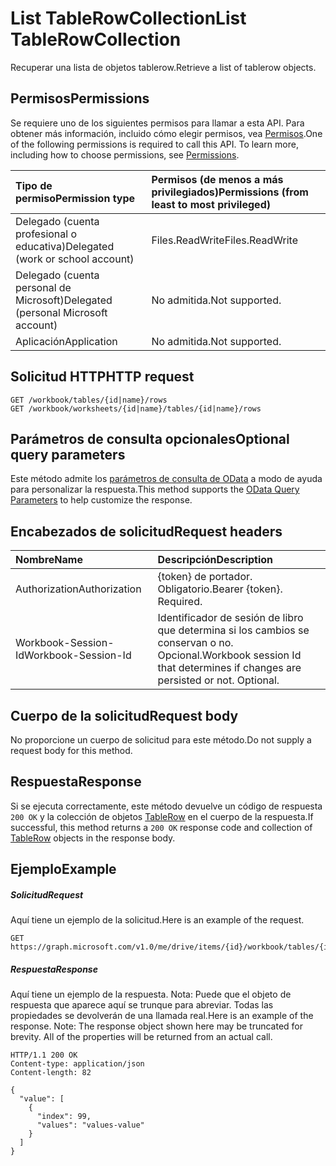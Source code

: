 # <a name="list-tablerowcollection"></a><span data-ttu-id="d3459-101">List TableRowCollection</span><span class="sxs-lookup"><span data-stu-id="d3459-101">List TableRowCollection</span></span>

<span data-ttu-id="d3459-102">Recuperar una lista de objetos tablerow.</span><span class="sxs-lookup"><span data-stu-id="d3459-102">Retrieve a list of tablerow objects.</span></span>
## <a name="permissions"></a><span data-ttu-id="d3459-103">Permisos</span><span class="sxs-lookup"><span data-stu-id="d3459-103">Permissions</span></span>
<span data-ttu-id="d3459-p101">Se requiere uno de los siguientes permisos para llamar a esta API. Para obtener más información, incluido cómo elegir permisos, vea [Permisos](../../../concepts/permissions_reference.md).</span><span class="sxs-lookup"><span data-stu-id="d3459-p101">One of the following permissions is required to call this API. To learn more, including how to choose permissions, see [Permissions](../../../concepts/permissions_reference.md).</span></span>

|<span data-ttu-id="d3459-106">Tipo de permiso</span><span class="sxs-lookup"><span data-stu-id="d3459-106">Permission type</span></span>      | <span data-ttu-id="d3459-107">Permisos (de menos a más privilegiados)</span><span class="sxs-lookup"><span data-stu-id="d3459-107">Permissions (from least to most privileged)</span></span>              |
|:--------------------|:---------------------------------------------------------|
|<span data-ttu-id="d3459-108">Delegado (cuenta profesional o educativa)</span><span class="sxs-lookup"><span data-stu-id="d3459-108">Delegated (work or school account)</span></span> | <span data-ttu-id="d3459-109">Files.ReadWrite</span><span class="sxs-lookup"><span data-stu-id="d3459-109">Files.ReadWrite</span></span>    |
|<span data-ttu-id="d3459-110">Delegado (cuenta personal de Microsoft)</span><span class="sxs-lookup"><span data-stu-id="d3459-110">Delegated (personal Microsoft account)</span></span> | <span data-ttu-id="d3459-111">No admitida.</span><span class="sxs-lookup"><span data-stu-id="d3459-111">Not supported.</span></span>    |
|<span data-ttu-id="d3459-112">Aplicación</span><span class="sxs-lookup"><span data-stu-id="d3459-112">Application</span></span> | <span data-ttu-id="d3459-113">No admitida.</span><span class="sxs-lookup"><span data-stu-id="d3459-113">Not supported.</span></span> |

## <a name="http-request"></a><span data-ttu-id="d3459-114">Solicitud HTTP</span><span class="sxs-lookup"><span data-stu-id="d3459-114">HTTP request</span></span>
<!-- { "blockType": "ignored" } -->
```http
GET /workbook/tables/{id|name}/rows
GET /workbook/worksheets/{id|name}/tables/{id|name}/rows
```
## <a name="optional-query-parameters"></a><span data-ttu-id="d3459-115">Parámetros de consulta opcionales</span><span class="sxs-lookup"><span data-stu-id="d3459-115">Optional query parameters</span></span>
<span data-ttu-id="d3459-116">Este método admite los [parámetros de consulta de OData](http://developer.microsoft.com/en-us/graph/docs/overview/query_parameters) a modo de ayuda para personalizar la respuesta.</span><span class="sxs-lookup"><span data-stu-id="d3459-116">This method supports the [OData Query Parameters](http://developer.microsoft.com/en-us/graph/docs/overview/query_parameters) to help customize the response.</span></span>

## <a name="request-headers"></a><span data-ttu-id="d3459-117">Encabezados de solicitud</span><span class="sxs-lookup"><span data-stu-id="d3459-117">Request headers</span></span>
| <span data-ttu-id="d3459-118">Nombre</span><span class="sxs-lookup"><span data-stu-id="d3459-118">Name</span></span>      |<span data-ttu-id="d3459-119">Descripción</span><span class="sxs-lookup"><span data-stu-id="d3459-119">Description</span></span>|
|:----------|:----------|
| <span data-ttu-id="d3459-120">Authorization</span><span class="sxs-lookup"><span data-stu-id="d3459-120">Authorization</span></span>  | <span data-ttu-id="d3459-p102">{token} de portador. Obligatorio.</span><span class="sxs-lookup"><span data-stu-id="d3459-p102">Bearer {token}. Required.</span></span> |
| <span data-ttu-id="d3459-123">Workbook-Session-Id</span><span class="sxs-lookup"><span data-stu-id="d3459-123">Workbook-Session-Id</span></span>  | <span data-ttu-id="d3459-p103">Identificador de sesión de libro que determina si los cambios se conservan o no. Opcional.</span><span class="sxs-lookup"><span data-stu-id="d3459-p103">Workbook session Id that determines if changes are persisted or not. Optional.</span></span>|

## <a name="request-body"></a><span data-ttu-id="d3459-126">Cuerpo de la solicitud</span><span class="sxs-lookup"><span data-stu-id="d3459-126">Request body</span></span>
<span data-ttu-id="d3459-127">No proporcione un cuerpo de solicitud para este método.</span><span class="sxs-lookup"><span data-stu-id="d3459-127">Do not supply a request body for this method.</span></span>

## <a name="response"></a><span data-ttu-id="d3459-128">Respuesta</span><span class="sxs-lookup"><span data-stu-id="d3459-128">Response</span></span>

<span data-ttu-id="d3459-129">Si se ejecuta correctamente, este método devuelve un código de respuesta `200 OK` y la colección de objetos [TableRow](../resources/tablerow.md) en el cuerpo de la respuesta.</span><span class="sxs-lookup"><span data-stu-id="d3459-129">If successful, this method returns a `200 OK` response code and collection of [TableRow](../resources/tablerow.md) objects in the response body.</span></span>
## <a name="example"></a><span data-ttu-id="d3459-130">Ejemplo</span><span class="sxs-lookup"><span data-stu-id="d3459-130">Example</span></span>
##### <a name="request"></a><span data-ttu-id="d3459-131">Solicitud</span><span class="sxs-lookup"><span data-stu-id="d3459-131">Request</span></span>
<span data-ttu-id="d3459-132">Aquí tiene un ejemplo de la solicitud.</span><span class="sxs-lookup"><span data-stu-id="d3459-132">Here is an example of the request.</span></span>
<!-- {
  "blockType": "request",
  "name": "get_tablerowcollection"
}-->
```http
GET https://graph.microsoft.com/v1.0/me/drive/items/{id}/workbook/tables/{id|name}/rows
```
##### <a name="response"></a><span data-ttu-id="d3459-133">Respuesta</span><span class="sxs-lookup"><span data-stu-id="d3459-133">Response</span></span>
<span data-ttu-id="d3459-p104">Aquí tiene un ejemplo de la respuesta. Nota: Puede que el objeto de respuesta que aparece aquí se trunque para abreviar. Todas las propiedades se devolverán de una llamada real.</span><span class="sxs-lookup"><span data-stu-id="d3459-p104">Here is an example of the response. Note: The response object shown here may be truncated for brevity. All of the properties will be returned from an actual call.</span></span>
<!-- {
  "blockType": "response",
  "truncated": true,
  "@odata.type": "microsoft.graph.tableRow",
  "isCollection": true
} -->
```http
HTTP/1.1 200 OK
Content-type: application/json
Content-length: 82

{
  "value": [
    {
      "index": 99,
      "values": "values-value"
    }
  ]
}
```

<!-- uuid: 8fcb5dbc-d5aa-4681-8e31-b001d5168d79
2015-10-25 14:57:30 UTC -->
<!-- {
  "type": "#page.annotation",
  "description": "List TableRowCollection",
  "keywords": "",
  "section": "documentation",
  "tocPath": ""
}-->
